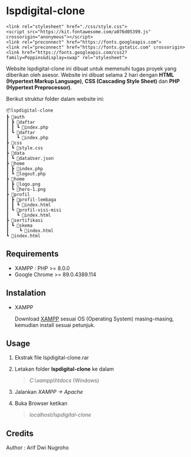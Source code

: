 # lspdigital-clone

```
<link rel="stylesheet" href="./css/style.css">
<script src="https://kit.fontawesome.com/a076d05399.js" crossorigin="anonymous"></script>
<link rel="preconnect" href="https://fonts.googleapis.com">
<link rel="preconnect" href="https://fonts.gstatic.com" crossorigin>
<link href="https://fonts.googleapis.com/css2?family=Poppins&display=swap" rel="stylesheet">
```

Website lspdigital-clone ini dibuat untuk memenuhi tugas proyek yang diberikan oleh asesor. Website ini dibuat selama 2 hari dengan **HTML (Hypertext Markup Language)**, **CSS (Cascading Style Sheet)** dan **PHP (Hypertext Preprocessor)**.

Berikut struktur folder dalam website ini:

```
📦lspdigital-clone
┣ 📂auth
┃ ┣ 📂daftar
┃ ┃ ┗ 📜index.php
┃ ┗ 📂daftar
┃   ┗ 📜index.php
┣ 📂css
┃ ┗ 📜style.css
┣ 📂data
┃ ┗ 📜dataUser.json
┣ 📂home
┃ ┣ 📜index.php
┃ ┗ 📜logout.php
┣ 📂home
┃ ┣ 📜logo.png
┃ ┗ 📜hero-1.png
┣ 📂profil
┃ ┣ 📂profil-lembaga
┃ ┃ ┗ 📜index.html
┃ ┗ 📂profil-visi-misi
┃   ┗ 📜index.html
┣ 📂sertifikasi
┃ ┗ 📂skema
┃    ┗ 📜index.html
┗ 📜index.html
```

## Requirements

* XAMPP : PHP >= 8.0.0
* Google Chrome >= 89.0.4389.114 

## Instalation

* XAMPP

   Download [XAMPP](https://www.apachefriends.org/download.html) sesuai OS (Operating System) masing-masing, kemudian install sesuai petunjuk.

## Usage

1. Ekstrak file lspdigital-clone.rar

2. Letakan folder **lspdigital-clone** ke dalam
    > *C:\xampp\htdocs*  (Windows)

3. Jalankan *XAMPP -> Apache*

4. Buka Browser ketikan 
   > *localhost/lspdigital-clone*

## Credits

   Author : Arif Dwi Nugroho
